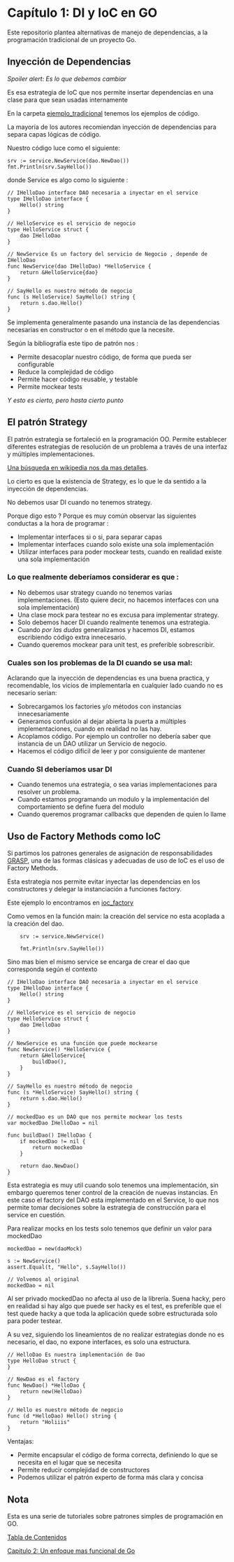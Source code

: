 # Capítulo 1: DI y IoC en GO

Este repositorio plantea alternativas de manejo de dependencias, a la programación tradicional de un proyecto Go. 
## Inyección de Dependencias

_Spoiler alert: Es lo que debemos cambiar_

Es esa estrategia de IoC que nos permite insertar dependencias en una clase para que sean usadas internamente

En la carpeta [ejemplo_tradicional](./ejemplo_tradicional/) tenemos los ejemplos de código.

La mayoría de los autores recomiendan inyección de dependencias para separa capas lógicas de código. 

Nuestro código luce como el siguiente: 

```
srv := service.NewService(dao.NewDao())
fmt.Println(srv.SayHello())
```

donde Service es algo como lo siguiente :

```
// IHelloDao interface DAO necesaria a inyectar en el service
type IHelloDao interface {
	Hello() string
}

// HelloService es el servicio de negocio
type HelloService struct {
	dao IHelloDao
}

// NewService Es un factory del servicio de Negocio , depende de IHelloDao
func NewService(dao IHelloDao) *HelloService {
	return &HelloService{dao}
}

// SayHello es nuestro método de negocio
func (s HelloService) SayHello() string {
	return s.dao.Hello()
}
```

Se implementa generalmente pasando una instancia de las dependencias necesarias en constructor o en el método que la necesite.

Según la bibliografía este tipo de patrón nos :

- Permite desacoplar nuestro código, de forma que pueda ser configurable
- Reduce la complejidad de código
- Permite hacer código reusable, y testable
- Permite mockear tests
 
_Y esto es cierto, pero hasta cierto punto_

## El patrón Strategy

El patrón estrategia se fortaleció en la programación OO.
Permite establecer diferentes estrategias de resolución de un problema a través de una interfaz y múltiples implementaciones.

[Una búsqueda en wikipedia nos da mas detalles](https://es.wikipedia.org/wiki/Strategy_(patr%C3%B3n_de_dise%C3%B1o)).

Lo cierto es que la existencia de Strategy, es lo que le da sentido a la inyección de dependencias.

No debemos usar DI cuando no tenemos strategy. 

Porque digo esto ? Porque es muy común observar las siguientes conductas a la hora de programar : 

- Implementar interfaces si o si, para separar capas
- Implementar interfaces cuando solo existe una sola implementación
- Utilizar interfaces para poder mockear tests, cuando en realidad existe una sola implementación

### Lo que realmente deberíamos considerar es que :

- No debemos usar strategy cuando no tenemos varias implementaciones. (Esto quiere decir, no hacemos interfaces con una sola implementación)
- Una clase mock para testear no es excusa para implementar strategy.
- Solo debemos hacer DI cuando realmente tenemos una estrategia.
- Cuando *por las dudas* generalizamos y hacemos DI, estamos escribiendo código extra innecesario.
- Cuando queremos mockear para unit test, es preferible sobrescribir.

### Cuales son los problemas de la DI cuando se usa mal:

Aclarando que la inyección de dependencias es una buena practica, y recomendable, los vicios de implementarla en cualquier lado cuando no es necesario serian:

- Sobrecargamos los factories y/o métodos con instancias innecesariamente
- Generamos confusión al dejar abierta la puerta a múltiples implementaciones, cuando en realidad no las hay.
- Acoplamos código. Por ejemplo un controller no debería saber que instancia de un DAO utilizar un Servicio de negocio.
- Hacemos el código difícil de leer y por consiguiente de mantener

### Cuando SI deberíamos usar DI

- Cuando tenemos una estrategia, o sea varias implementaciones para resolver un problema.
- Cuando estamos programando un modulo y la implementación del comportamiento se define fuera del modulo
- Cuando queremos programar callbacks que dependen de quien lo llame

## Uso de Factory Methods como IoC

Si partimos los patrones generales de asignación de responsabilidades [GRASP](https://es.wikipedia.org/wiki/GRASP), una de las formas clásicas y adecuadas de uso de IoC es el uso de Factory Methods.

Esta estrategia nos permite evitar inyectar las dependencias en los constructores y delegar la instanciación a funciones factory.

Este ejemplo lo encontramos en [ioc_factory](./ioc_factory/)

Como vemos en la función main: la creación del service no esta acoplada a la creación del dao.

```
	srv := service.NewService()

	fmt.Println(srv.SayHello())
```

Sino mas bien el mismo service se encarga de crear el dao que corresponda según el contexto

```
// IHelloDao interface DAO necesaria a inyectar en el service
type IHelloDao interface {
	Hello() string
}

// HelloService es el servicio de negocio
type HelloService struct {
	dao IHelloDao
}

// NewService es una función que puede mockearse
func NewService() *HelloService {
	return &HelloService{
		buildDao(),
	}
}

// SayHello es nuestro método de negocio
func (s *HelloService) SayHello() string {
	return s.dao.Hello()
}

// mockedDao es un DAO que nos permite mockear los tests
var mockedDao IHelloDao = nil

func buildDao() IHelloDao {
	if mockedDao != nil {
		return mockedDao
	}

	return dao.NewDao()
}
```

Esta estrategia es muy util cuando solo tenemos una implementación, sin embargo queremos tener control de la creación de nuevas instancias.
En este caso el factory del DAO esta implementado en el Service, lo que nos permite tomar decisiones sobre la estrategia de construcción para el service en cuestión.

Para realizar mocks en los tests solo tenemos que definir un valor para mockedDao

```
mockedDao = new(daoMock)

s := NewService()
assert.Equal(t, "Hello", s.SayHello())

// Volvemos al original
mockedDao = nil
```

Al ser privado mockedDao no afecta al uso de la librería. Suena hacky, pero en realidad si hay algo que puede ser hacky es el test, es preferible que el test quede hacky a que toda la aplicación quede sobre estructurada solo para poder testear.

A su vez, siguiendo los lineamientos de no realizar estrategias donde no es necesario, el dao, no expone interfaces, es solo una estructura.

```
// HelloDao Es nuestra implementación de Dao
type HelloDao struct {
}

// NewDao es el factory
func NewDao() *HelloDao {
	return new(HelloDao)
}

// Hello es nuestro método de negocio
func (d *HelloDao) Hello() string {
	return "Holiiis"
}
```

Ventajas:
- Permite encapsular el código de forma correcta, definiendo lo que se necesita en el lugar que se necesita 
- Permite reducir complejidad de constructores
- Podemos utilizar el patrón experto de forma más clara y concisa

## Nota

Esta es una serie de tutoriales sobre patrones simples de programación en GO.

[Tabla de Contenidos](https://github.com/nmarsollier/go_index)

[Capitulo 2: Un enfoque mas funcional de Go](https://github.com/nmarsollier/go_functional)

